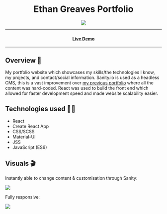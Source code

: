 <h1 align="center"> Ethan Greaves Portfolio </h1>

<p align="center">
  <img src="https://img.shields.io/badge/Made%20by-Ethan%20Greaves-green" >
</p>

<hr>
<h4 align="center"><a  href="https://ethangreaves.co.uk/">Live Demo</a></h4>
<hr>

## Overview 📖

My portfolio website which showcases my skills/the technologies I know, my projects, and contact/social information. Sanity.io is used as a headless CMS, this is a vast improvement over [my previous portfolio](https://ethan-greaves.github.io/Portfolio/) where all the content was hard-coded. React was used to build the front end which allowed for faster development speed and made website scalability easier.

## Technologies used 👨‍💻

-   React
-   Create React App
-   CSS/SCSS
-   Material-UI
-   JSS
-   JavaScript (ES6)

## Visuals 🎬

<p>Instantly able to change content & customisation through Sanity:</p>
<img src="https://media.giphy.com/media/6ycvz3Hs4KU7UvT0vO/giphy.gif" width="auto" />

<p>Fully responsive:</p>
<img src="https://media.giphy.com/media/364jPNRZIQyRJDnBDm/giphy.gif" width="auto" />
